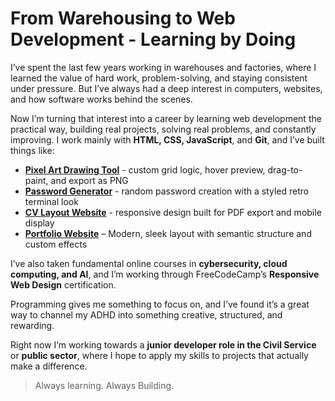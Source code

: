 # From Warehousing to Web Development - Learning by Doing

I’ve spent the last few years working in warehouses and factories, where I learned the value of hard work, problem-solving, and staying consistent under pressure. But I’ve always had a deep interest in computers, websites, and how software works behind the scenes.

Now I’m turning that interest into a career by learning web development the practical way, building real projects, solving real problems, and constantly improving. I work mainly with **HTML, CSS, JavaScript**, and **Git**, and I’ve built things like:

- [**Pixel Art Drawing Tool**](https://github.com/SUDO-j182/simple-drawing-tool) - custom grid logic, hover preview, drag-to-paint, and export as PNG  
- [**Password Generator**](https://github.com/SUDO-j182/Password-Generator) - random password creation with a styled retro terminal look  
- [**CV Layout Website**](https://github.com/SUDO-j182/CV-layout) - responsive design built for PDF export and mobile display  
- [**Portfolio Website**](https://www.portfolio-os.net) – Modern, sleek layout with semantic structure and custom effects  

I’ve also taken fundamental online courses in **cybersecurity, cloud computing, and AI**, and I’m working through FreeCodeCamp’s **Responsive Web Design** certification.

Programming gives me something to focus on, and I’ve found it’s a great way to channel my ADHD into something creative, structured, and rewarding.

Right now I’m working towards a **junior developer role in the Civil Service** or **public sector**, where I hope to apply my skills to projects that actually make a difference.

> Always learning. Always Building.

<!---
SUDO-j182/SUDO-j182 is a ✨ special ✨ repository because its `README.md` (this file) appears on your GitHub profile.
You can click the Preview link to take a look at your changes.
--->
